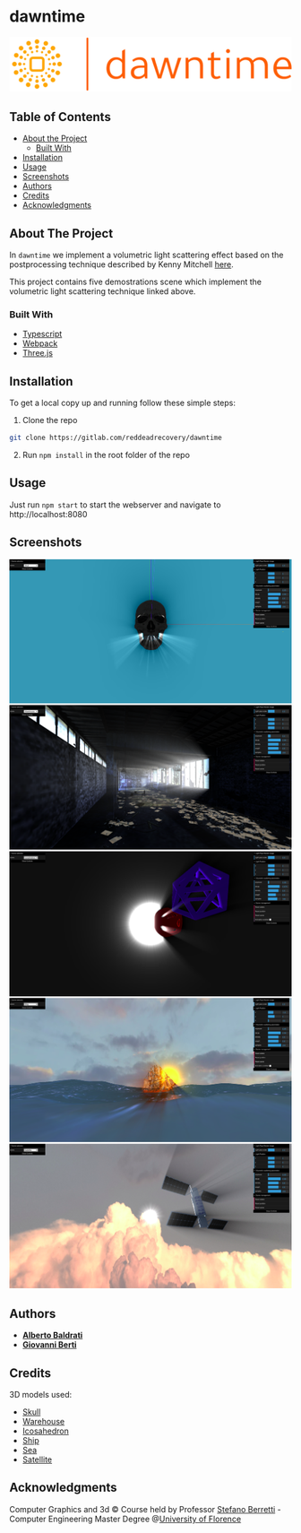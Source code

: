# dawntime

![](images/logo.png "Logo")


## Table of Contents

* [About the Project](#about-the-project)
  * [Built With](#built-with)
* [Installation](#installation)
* [Usage](#usage)
* [Screenshots](#screenshots)
* [Authors](#authors)
* [Credits](#credits)
* [Acknowledgments](#acknowledgments)


## About The Project

In ```dawntime``` we implement a volumetric light scattering effect based on the postprocessing technique described by Kenny Mitchell [here](https://developer.nvidia.com/gpugems/gpugems3/part-ii-light-and-shadows/chapter-13-volumetric-light-scattering-post-process).

This project contains five demostrations scene which implement the volumetric light scattering technique linked above.

### Built With

* [Typescript](https://www.typescriptlang.org/)
* [Webpack](https://webpack.js.org/)
* [Three.js](https://threejs.org/)




## Installation

To get a local copy up and running follow these simple steps:

1. Clone the repo
```sh
git clone https://gitlab.com/reddeadrecovery/dawntime
```
2. Run ```npm install``` in the root folder of the repo


## Usage

Just run ```npm start``` to start the webserver and navigate to http://localhost:8080

## Screenshots

![](images/skull.png "Skull scene")
![](images/warehouse.png "Warehouse scene")
![](images/icosahedron.png "Icosahedron scene")
![](images/ship.png "Ship scene")
![](images/satellite.png "Satellite scene")



## Authors

* [**Alberto Baldrati**](https://github.com/ABaldrati)
* [**Giovanni Berti**](https://github.com/giovanniberti)

## Credits
3D models used:
* [Skull](https://sketchfab.com/3d-models/skull-downloadable-1a9db900738d44298b0bc59f68123393)
* [Warehouse](https://sketchfab.com/3d-models/abandoned-warehouse-interior-scene-1d5285f2e0fd4211a27c8042496d5959?)
* [Icosahedron](https://sketchfab.com/3d-models/icosahedrons-8f71d7f5d9b6432e8a0728b145ccf0e8)
* [Ship](https://sketchfab.com/3d-models/sailing-ship-model-ac65e0168e8c423db9c9fdc71397c84e)
* [Sea](https://sketchfab.com/3d-models/sea-wave-deniz-dalgas-d7788fcb55c64c7d9733fa44607aab93)
* [Satellite](https://sketchfab.com/3d-models/satellite-90c8fafa35c84e3b90601dd3ac8d202f)

## Acknowledgments
Computer Graphics and 3d © Course held by Professor [Stefano Berretti](https://scholar.google.com/citations?user=3GPTAGQAAAAJ) - Computer Engineering Master Degree @[University of Florence](https://www.unifi.it/changelang-eng.html)
